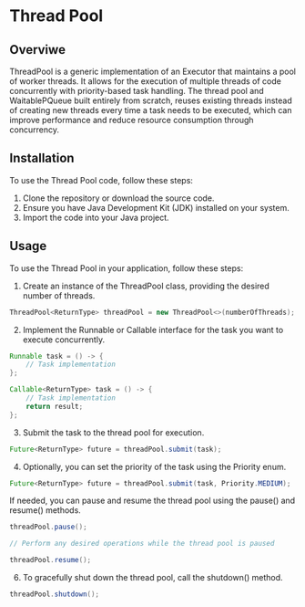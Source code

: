 # Thread Pool

## Overviwe

ThreadPool is a generic implementation of an Executor that maintains a pool of worker threads. It allows for the execution of multiple threads of code concurrently with priority-based task handling. The thread pool and WaitablePQueue built entirely from scratch, reuses existing threads instead of creating new threads every time a task needs to be executed, which can improve performance and reduce resource consumption through concurrency.

## Installation
To use the Thread Pool code, follow these steps:

1. Clone the repository or download the source code.
2. Ensure you have Java Development Kit (JDK) installed on your system.
3. Import the code into your Java project.

## Usage
To use the Thread Pool in your application, follow these steps:

1. Create an instance of the ThreadPool class, providing the desired number of threads.

``` java
ThreadPool<ReturnType> threadPool = new ThreadPool<>(numberOfThreads);
```

2. Implement the Runnable or Callable interface for the task you want to execute concurrently.

``` java
Runnable task = () -> {
    // Task implementation
};

Callable<ReturnType> task = () -> {
    // Task implementation
    return result;
};
```

3. Submit the task to the thread pool for execution.

``` java
Future<ReturnType> future = threadPool.submit(task);
```

4. Optionally, you can set the priority of the task using the Priority enum.

``` java
Future<ReturnType> future = threadPool.submit(task, Priority.MEDIUM);
```

If needed, you can pause and resume the thread pool using the pause() and resume() methods.

``` java
threadPool.pause();

// Perform any desired operations while the thread pool is paused

threadPool.resume();
```

6. To gracefully shut down the thread pool, call the shutdown() method.

``` java
threadPool.shutdown();
```
